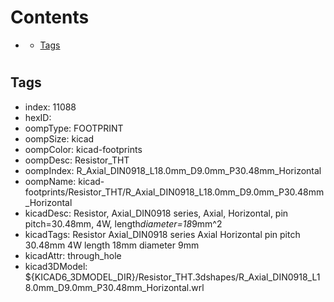 



Contents
========

* [](#)
	* [Tags](#tags)

# 

## Tags

- index: 11088
- hexID: 
- oompType: FOOTPRINT
- oompSize: kicad
- oompColor: kicad-footprints
- oompDesc: Resistor_THT
- oompIndex: R_Axial_DIN0918_L18.0mm_D9.0mm_P30.48mm_Horizontal
- oompName: kicad-footprints/Resistor_THT/R_Axial_DIN0918_L18.0mm_D9.0mm_P30.48mm_Horizontal
- kicadDesc: Resistor, Axial_DIN0918 series, Axial, Horizontal, pin pitch=30.48mm, 4W, length*diameter=18*9mm^2
- kicadTags: Resistor Axial_DIN0918 series Axial Horizontal pin pitch 30.48mm 4W length 18mm diameter 9mm
- kicadAttr: through_hole
- kicad3DModel: ${KICAD6_3DMODEL_DIR}/Resistor_THT.3dshapes/R_Axial_DIN0918_L18.0mm_D9.0mm_P30.48mm_Horizontal.wrl
